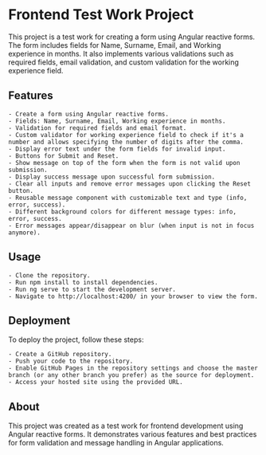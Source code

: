 # Frontend Test Work Project

This project is a test work for creating a form using Angular reactive forms. The form includes fields for Name, Surname, Email, and Working experience in months. It also implements various validations such as required fields, email validation, and custom validation for the working experience field.

## Features

    - Create a form using Angular reactive forms.
    - Fields: Name, Surname, Email, Working experience in months.
    - Validation for required fields and email format.
    - Custom validator for working experience field to check if it's a number and allows specifying the number of digits after the comma.
    - Display error text under the form fields for invalid input.
    - Buttons for Submit and Reset.
    - Show message on top of the form when the form is not valid upon submission.
    - Display success message upon successful form submission.
    - Clear all inputs and remove error messages upon clicking the Reset button.
    - Reusable message component with customizable text and type (info, error, success).
    - Different background colors for different message types: info, error, success.
    - Error messages appear/disappear on blur (when input is not in focus anymore).

## Usage

    - Clone the repository.
    - Run npm install to install dependencies.
    - Run ng serve to start the development server.
    - Navigate to http://localhost:4200/ in your browser to view the form.

## Deployment

To deploy the project, follow these steps:

    - Create a GitHub repository.
    - Push your code to the repository.
    - Enable GitHub Pages in the repository settings and choose the master branch (or any other branch you prefer) as the source for deployment.
    - Access your hosted site using the provided URL.

## About

This project was created as a test work for frontend development using Angular reactive forms. It demonstrates various features and best practices for form validation and message handling in Angular applications.
